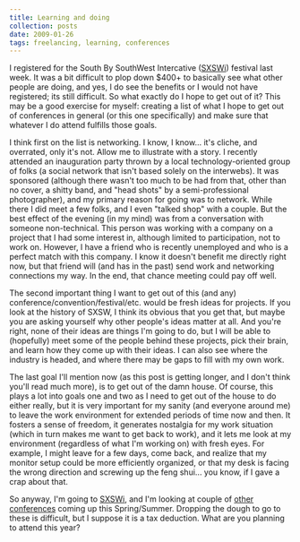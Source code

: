 ```yaml
---
title: Learning and doing
collection: posts
date: 2009-01-26
tags: freelancing, learning, conferences
---
```


I registered for the South By SouthWest Intercative ([SXSWi](http://sxsw.com/interactive "SXSW Intercative")) festival last week. It was a bit difficult to plop down $400+ to basically see what other people are doing, and yes, I do see the benefits or I would not have registered; its still difficult. So what exactly do I hope to get out of it? This may be a good exercise for myself: creating a list of what I hope to get out of conferences in general (or this one specifically) and make sure that whatever I do attend fulfills those goals.

I think first on the list is networking. I know, I know... it's cliche, and overrated, only it's not. Allow me to illustrate with a story. I recently attended an inauguration party thrown by a local technology-oriented group of folks (a social network that isn't based solely on the interwebs). It was sponsored (although there wasn't too much to be had from that, other than no cover, a shitty band, and "head shots" by a semi-professional photographer), and my primary reason for going was to network. While there I did meet a few folks, and I even "talked shop" with a couple. But the best effect of the evening (in my mind) was from a conversation with someone non-technical. This person was working with a company on a project that I had some interest in, although limited to participation, not to work on. However, I have a friend who is recently unemployed and who is a perfect match with this company. I know it doesn't benefit me directly right now, but that friend will (and has in the past) send work and networking connections my way. In the end, that chance meeting could pay off well.

The second important thing I want to get out of this (and any) conference/convention/festival/etc. would be fresh ideas for projects. If you look at the history of SXSW, I think its obvious that you get that, but maybe you are asking yourself why other people's ideas matter at all. And you're right, none of their ideas are things I'm going to do, but I will be able to (hopefully) meet some of the people behind these projects, pick their brain, and learn how they come up with their ideas. I can also see where the industry is headed, and where there may be gaps to fill with my own work.

The last goal I'll mention now (as this post is getting longer, and I don't think you'll read much more), is to get out of the damn house. Of course, this plays a lot into goals one and two as I need to get out of the house to do either really, but it is very important for my sanity (and everyone around me) to leave the work environment for extended periods of time now and then. It fosters a sense of freedom, it generates nostalgia for my work situation (which in turn makes me want to get back to work), and it lets me look at my environment (regardless of what I'm working on) with fresh eyes. For example, I might leave for a few days, come back, and realize that my monitor setup could be more efficiently organized, or that my desk is facing the wrong direction and screwing up the feng shui... you know, if I gave a crap about that.

So anyway, I'm going to [SXSWi](http://sxsw.com/interactive "SXSW Intercative"), and I'm looking at couple of [other](http://jsconf2009.com/ "JSConf") [conferences](http://ajaxexperience.techtarget.com/east/index.html "AJAX Experience") coming up this Spring/Summer. Dropping the dough to go to these is difficult, but I suppose it is a tax deduction. What are you planning to attend this year?
